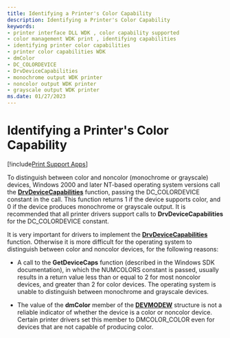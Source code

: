 ```yaml
---
title: Identifying a Printer's Color Capability
description: Identifying a Printer's Color Capability
keywords:
- printer interface DLL WDK , color capability supported
- color management WDK print , identifying capabilities
- identifying printer color capabilities
- printer color capabilities WDK
- dmColor
- DC_COLORDEVICE
- DrvDeviceCapabilities
- monochrome output WDK printer
- noncolor output WDK printer
- grayscale output WDK printer
ms.date: 01/27/2023
---
```


# Identifying a Printer's Color Capability

[!include[Print Support Apps](../includes/print-support-apps.md)]

To distinguish between color and noncolor (monochrome or grayscale) devices, Windows 2000 and later NT-based operating system versions call the [**DrvDeviceCapabilities**](/windows-hardware/drivers/ddi/winddiui/nf-winddiui-drvdevicecapabilities) function, passing the DC\_COLORDEVICE constant in the call. This function returns 1 if the device supports color, and 0 if the device produces monochrome or grayscale output. It is recommended that all printer drivers support calls to **DrvDeviceCapabilities** for the DC\_COLORDEVICE constant.

It is very important for drivers to implement the [**DrvDeviceCapabilities**](/windows-hardware/drivers/ddi/winddiui/nf-winddiui-drvdevicecapabilities) function. Otherwise it is more difficult for the operating system to distinguish between color and noncolor devices, for the following reasons:

- A call to the **GetDeviceCaps** function (described in the Windows SDK documentation), in which the NUMCOLORS constant is passed, usually results in a return value less than or equal to 2 for most noncolor devices, and greater than 2 for color devices. The operating system is unable to distinguish between monochrome and grayscale devices.

- The value of the **dmColor** member of the [**DEVMODEW**](/windows/win32/api/wingdi/ns-wingdi-devmodew) structure is not a reliable indicator of whether the device is a color or noncolor device. Certain printer drivers set this member to DMCOLOR\_COLOR even for devices that are not capable of producing color.
